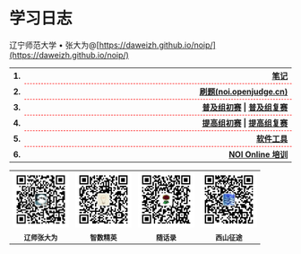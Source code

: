 # 学习日志

辽宁师范大学 &bull; 张大为@[https://daweizh.github.io/noip/](https://daweizh.github.io/noip/)

<table style="border:none;width:100%;">
  <tr>
    <th style="border:0px;text-align:left;width:50px;">1.</th>
    <th style="border:0px; border-bottom:1px dashed red;width:100%;" align="right">
      <a href='notes/'>笔记</a>
    </th>
  </tr>
  <tr>
    <th style="border:0px;text-align:left;width:50px;">2.</th>
    <th style="border:0px; border-bottom:1px dashed red;width:100%;" align="right">
      <a href='noi_openjudge_cn/'>刷题(noi.openjudge.cn)</a>
    </th>
  </tr>
  <tr>
    <th style="border:0px;text-align:left;width:50px;">3.</th>
    <th style="border:0px; border-bottom:1px dashed red;width:100%;" align="right">
      <a href='junior/preliminary/'>普及组初赛</a> |
      <a href='junior/repecharge/'>普及组复赛</a>
    </th>
  </tr>
  <tr>
    <th style="border:0px;text-align:left;width:50px;">4.</th>
    <th style="border:0px; border-bottom:1px dashed red;width:100%;" align="right">
      <a href='senior/preliminary/'>提高组初赛</a> |
      <a href='senior/repecharge/'>提高组复赛</a>
    </th>
  </tr>
  <tr>
    <th style="border:0px;text-align:left;width:50px;">5.</th>
    <th style="border:0px; border-bottom:1px dashed red;width:100%;" align="right">
      <a href='tool/'>软件工具</a>
    </th>
  </tr>
  <tr>
    <th style="border:0px;text-align:left;width:50px;">6.</th>
    <th style="border:0px; border-bottom:1px dashed red;width:100%;" align="right">
      <a href='noi_online_tutorial/'>NOI Online 培训</a>
    </th>
  </tr>
</table>


<table style="border:0px;font-size:12px;width:100%">
  <tr>
    <td style="border:0px;">
      <img src="assets/me/img/zdw.jpg" width="100">
    </td>
    <td style="border:0px;">
      <img src="assets/me/img/idea.jpg" width="100">
    </td>
    <td style="border:0px;">
      <img src="assets/me/img/shl.jpg" width="100">
    </td>
    <td style="border:0px;">
      <img src="assets/me/img/xszt.jpg" width="100">
    </td>
  </tr>
  <tr>
    <th style="border:0px;text-align:center;">辽师张大为</th>
    <th style="border:0px;text-align:center;">智数精英</th>
    <th style="border:0px;text-align:center;">随话录</th>
    <th style="border:0px;text-align:center;">西山征途</th>
  </tr>
</table>


